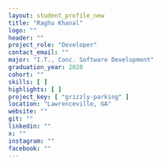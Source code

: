 ```yaml
---
layout: student_profile_new
title: "Raghu Khanal"
logo: ""
header: ""
project_role: "Developer"
contact_email: ""
major: "I.T., Conc. Software Development"
graduation_year: 2020
cohort: ""
skills: [ ]
highlights: [ ]
project_key: [ "grizzly-parking" ]
location: "Lawrenceville, GA"
website: ""
git: ""
linkedin: ""
x: ""
instagram: ""
facebook: ""
---
```

